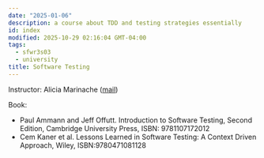```yaml
---
date: "2025-01-06"
description: a course about TDD and testing strategies essentially
id: index
modified: 2025-10-29 02:16:04 GMT-04:00
tags:
  - sfwr3s03
  - university
title: Software Testing
---
```


Instructor: Alicia Marinache ([mail](mailto:arinaam@mcmaster.ca))

Book:

- Paul Ammann and Jeff Offutt. Introduction to Software Testing, Second Edition, Cambridge University Press, ISBN: 9781107172012
- Cem Kaner et al. Lessons Learned in Software Testing: A Context Driven Approach, Wiley, ISBN:9780471081128
